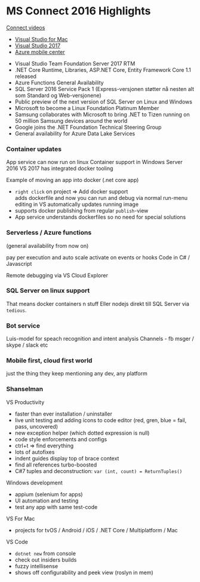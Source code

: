 MS Connect 2016 Highlights
=====================

[Connect videos](https://connectevent.microsoft.com/)

* [Visual Studio for Mac](https://www.visualstudio.com/vs/visual-studio-mac/)
* [Visual Studio 2017](https://www.visualstudio.com/en-us/news/releasenotes/vs2017-relnotes)
* [Azure mobile center](https://mobile.azure.com/login)

- Visual Studio Team Foundation Server 2017 RTM
- .NET Core Runtime, Libraries, ASP.NET Core, Entity Framework Core 1.1 released
- Azure Functions General Availability
- SQL Server 2016 Service Pack 1 (Express-versjonen støtter nå nesten alt som Standard og Web-versjonene)
- Public preview of the next version of SQL Server on Linux and Windows
- Microsoft to become a Linux Foundation Platinum Member
- Samsung collaborates with Microsoft to bring .NET to Tizen running on 50 million Samsung devices around the world
- Google joins the .NET Foundation Technical Steering Group
- General availability for Azure Data Lake Services


### Container updates

App service can now run on linux
Container support in Windows Server 2016
VS 2017 has integrated docker tooling

Example of moving an app into docker (.net core app)
 - `right click` on project => Add docker support  
 adds dockerfile and now you can run and debug via normal run-menu
 editing in VS automatically updates running image
 - supports docker publishing from regular `publish`-view
 - App service understands dockerfiles so no need for special solutions
 
### Serverless / Azure functions
(general availability from now on)

pay per execution and auto scale
activate on events or hooks
Code in C# / Javascript

Remote debugging via VS Cloud Explorer

### SQL Server on linux support
That means docker containers n stuff
Eller nodejs direkt till SQL Server via `tedious`.

### Bot service
Luis-model for speach recognition and intent analysis
Channels - fb msger / skype / slack etc

### Mobile first, cloud first world
just the thing they keep mentioning
any dev, any platform

### Shanselman

VS Productivity  
* faster than ever installation / uninstaller
* live unit testing and adding icons to code editor (red, gren, blue = fail, pass, uncovered)
* new exception helper (which dotted expression is null)
* code style enforcements and configs
* ctrl+t => find everything
* lots of autofixes
* indent guides display top of brace context
* find all references turbo-boosted
* C#7 tuples and deconstruction: `var (int, count) = ReturnTuples()`

Windows development  
* appium (selenium for apps)
* UI automation and testing
* test any app with same test-code

VS For Mac  
* projects for tvOS / Android / iOS / .NET Core / Multiplatform / Mac

VS Code  
* `dotnet new` from console
* check out insiders builds
* fuzzy intellisense
* shows off configurability and peek view (roslyn in mem)
